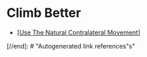 # Climb Better

- [[Use The Natural Contralateral Movement]]

[//begin]: # "Autogenerated link references for markdown compatibility"
[Use The Natural Contralateral Movement]: use-the-natural-contralateral-movement "Use The Natural Contralateral Movement"
[//end]: # "Autogenerated link references"s"

